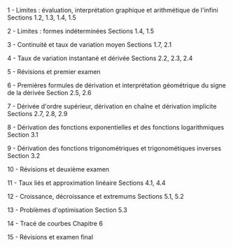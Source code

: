 1 - Limites : évaluation, interprétation graphique et arithmétique de l'infini
Sections 1.2, 1.3, 1.4, 1.5

2 - Limites : formes indéterminées
Sections 1.4, 1.5

3 - Continuité et taux de variation moyen
Sections 1.7, 2.1

4 - Taux de variation instantané et dérivée
Sections 2.2, 2.3, 2.4

5 - Révisions et premier examen

6 - Premières formules de dérivation et interprétation géométrique du signe de la dérivée
Section 2.5, 2.6

7 - Dérivée d'ordre supérieur, dérivation en chaîne et dérivation implicite
Sections 2.7, 2.8, 2.9

8 - Dérivation des fonctions exponentielles et des fonctions logarithmiques
Section 3.1

9 - Dérivation des fonctions trigonométriques et trigonométiques inverses
Section 3.2

10 - Révisions et deuxième examen

11 - Taux liés et approximation linéaire
Sections 4.1, 4.4

12 - Croissance, décroissance et extremums
Sections 5.1, 5.2

13 - Problèmes d'optimisation
Section 5.3

14 - Tracé de courbes
Chapitre 6

15 - Révisions et examen final